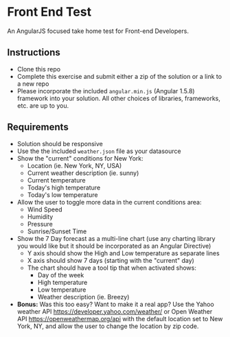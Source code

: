 # Front End Test
An AngularJS focused take home test for Front-end Developers.

## Instructions
+ Clone this repo
+ Complete this exercise and submit either a zip of the solution or a link to a new repo
+ Please incorporate the included `angular.min.js` (Angular 1.5.8) framework into your solution. All other choices of libraries, frameworks, etc. are up to you.

## Requirements
+ Solution should be responsive
+ Use the the included `weather.json` file as your datasource
+ Show the "current" conditions for New York:
  + Location (ie. New York, NY, USA)
  + Current weather description (ie. sunny)
  + Current temperature
  + Today's high temperature
  + Today's low temperature
+ Allow the user to toggle more data in the current conditions area:
    + Wind Speed
    + Humidity
    + Pressure
    + Sunrise/Sunset Time
+ Show the 7 Day forecast as a multi-line chart (use any charting library you would like but it should be incorporated as an Angular Directive)
  + Y axis should show the High and Low temperature as separate lines
  + X axis should show 7 days (starting with the "current" day)
  + The chart should have a tool tip that when activated shows:
    + Day of the week
    + High temperature
    + Low temperature
    + Weather description (ie. Breezy)
+ __Bonus:__ Was this too easy? Want to make it a real app? Use the Yahoo weather API https://developer.yahoo.com/weather/ or Open Weather API https://openweathermap.org/api with the default location set to New York, NY, and allow the user to change the location by zip code.
